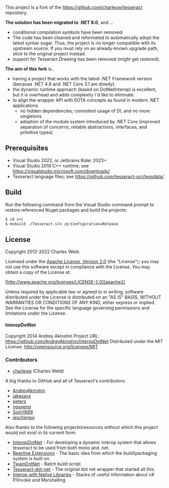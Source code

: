 This project is a fork of the https://github.com/charlesw/tesseract repository.

**The solution has been migrated to .NET 8.0**, and ...

* conditional compilation symbols have been removed.
* The code has been cleaned and reformated to automatically adopt the latest syntax sugar. Thus, the project is no
  longer compatible with its upstream source. If you must rely on an already-known upgrade path, stick to the original
  project instead.
* support for Tesseract.Drawing has been removed (might get restored).

**The aim of this fork** is..

* having a project that works with the latest .NET Framework version (because .NET 4.8 and .NET Core 3.1 are dowdy).
* the dynamic runtime approach (based on DotNetInterop) is excellent, but it is overhead and adds complexity I´d like to
  eliminate.
* to align the wrapper API with SOTA concepts as found in modern .NET applications
    * no hidden dependencies; consistent usage of DI, and no more singletons
    * adoption of the module system introduced by .NET Core (improved separation of concerns, reliable abstractions,
      interfaces, and primitive types)

## Prerequisites

* Visual Studio 2022, or Jetbrains Rider 2023+
* Visual Studio 2019 C++ runtime; see https://visualstudio.microsoft.com/downloads/
* Tesseract language files; see https://github.com/tesseract-ocr/tessdata/

## Build

Run the following command from the Visual Studio command prompt to restore referenced Nuget packages and build the
projects:

````bash
$ cd src
$ msbuild ./Tesseract.sln /p:Configuration=Release
````

## License

Copyright 2012-2022 Charles Weld.

Licensed under the [Apache License, Version 2.0][apache2] (the "License"); you
may not use this software except in compliance with the License. You may obtain
a copy of the License at:

[http://www.apache.org/licenses/LICENSE-2.0][apache2]

Unless required by applicable law or agreed to in writing, software distributed
under the License is distributed on an "AS IS" BASIS, WITHOUT WARRANTIES OR
CONDITIONS OF ANY KIND, either express or implied. See the License for the
specific language governing permissions and limitations under the License.

#### InteropDotNet

Copyright 2014 Andrey Akinshin
Project URL: https://github.com/AndreyAkinshin/InteropDotNet
Distributed under the MIT License: http://opensource.org/licenses/MIT

### Contributors

* [charlesw](https://github.com/charlesw) (Charles Weld)

A big thanks to GitHub and all of Tesseract's contributors:

* [AndreyAkinshin](https://github.com/AndreyAkinshin)
* [jakesays](https://github.com/jakesays)
* [peters](https://github.com/peters)
* [nguyenq](https://github.com/nguyenq)
* [Sojin1989](https://github.com/Sojin1989)
* [jeschergui](https://github.com/jeschergui)

Also thanks to the following projects\resources without which this project would not exist in its current form:

* [InteropDotNet](https://github.com/AndreyAkinshin/InteropDotNet) - For developing a dynamic interop system that allows
  tesseract to be used from both mono and .net.
* [Reactive Extensions](http://rx.codeplex.com/) - The basic idea from which the build\packaging system is built on.
* [TwainDotNet](https://github.com/tmyroadctfig/twaindotnet) - Batch build script
* [Tesseract-dot-net](https://code.google.com/p/tesseractdotnet) - The original dot net wrapper that started all this.
* [Interop with Native Libraries](http://www.mono-project.com/Interop_with_Native_Libraries) - Stacks of useful
  information about c# P/Invoke and Marshalling

[apache2]: http://www.apache.org/licenses/LICENSE-2.0

[tesseract-ocr]: https://github.com/tesseract-ocr/tesseract
